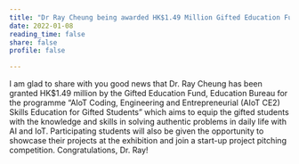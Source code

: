 ```yaml
---
title: "Dr Ray Cheung being awarded HK$1.49 Million Gifted Education Fund"
date: 2022-01-08
reading_time: false
share: false
profile: false

---
```


<!--more-->

I am glad to share with you good news that Dr. Ray Cheung has been granted HK$1.49 million by the Gifted Education Fund, Education Bureau for the programme “AIoT Coding, Engineering and Entrepreneurial (AIoT CE2) Skills Education for Gifted Students” which aims to equip the gifted students with the knowledge and skills in solving authentic problems in daily life with AI and IoT. Participating students will also be given the opportunity to showcase their projects at the exhibition and join a start-up project pitching competition. Congratulations, Dr. Ray!